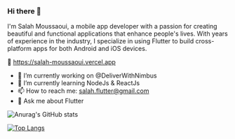 ### Hi there 👋

I'm Salah Moussaoui, a mobile app developer with a passion for creating beautiful and functional applications that enhance people's lives. With years of experience in the industry, I specialize in using Flutter to build cross-platform apps for both Android and iOS devices.

🔗 https://salah-moussaoui.vercel.app

- 🔭 I’m currently working on @DeliverWithNimbus
- 🌱 I’m currently learning NodeJs & ReactJs
- 📫 How to reach me: salah.flutter@gmail.com
- 💬 Ask me about Flutter






![Anurag's GitHub stats](https://github-readme-stats.vercel.app/api?username=salah-moussaoui&show_icons=true&theme=radical&count_private=true)


[![Top Langs](https://github-readme-stats.vercel.app/api/top-langs/?username=salah-moussaoui&langs_count=8)](https://github.com/anuraghazra/github-readme-stats)
